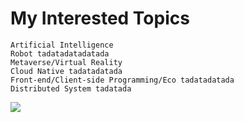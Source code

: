 <html>
<head>
    <link rel="stylesheet" href="https://fonts.google.com/specimen/Recursive" >
</head>
<body>
<h1>My Interested Topics</h1>

    Artificial Intelligence 
    Robot tadatadatadatada
    Metaverse/Virtual Reality 
    Cloud Native tadatadatada
    Front-end/Client-side Programming/Eco tadatadatada
    Distributed System tadatada
  
<img src="https://www.codewars.com/users/yi-sht/badges/large">
</body

</html>
